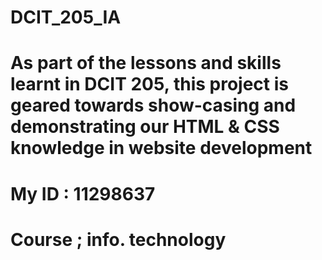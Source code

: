 # DCIT_205_IA
# As part of the lessons and skills learnt in DCIT 205, this project is geared towards show-casing and demonstrating our HTML & CSS knowledge in website development
# My ID : 11298637
# Course ; info. technology
